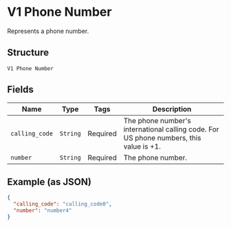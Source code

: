
# V1 Phone Number

Represents a phone number.

## Structure

`V1 Phone Number`

## Fields

| Name | Type | Tags | Description |
|  --- | --- | --- | --- |
| `calling_code` | `String` | Required | The phone number's international calling code. For US phone numbers, this value is +1. |
| `number` | `String` | Required | The phone number. |

## Example (as JSON)

```json
{
  "calling_code": "calling_code0",
  "number": "number4"
}
```

